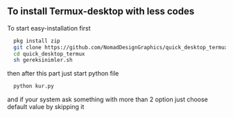 
## To install Termux-desktop with less codes

To start easy-installation first
```bash
  pkg install zip
  git clone https://github.com/NomadDesignGraphics/quick_desktop_termux.git
  cd quick_desktop_termux
  sh gereksinimler.sh
```

then after this part just start python file 

```bash
  python kur.py
```

and if your system ask something with more than 2 option just choose default value by skipping it
